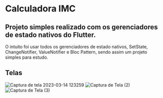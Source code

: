 # Calculadora IMC 

## Projeto simples realizado com os gerenciadores de estado nativos do Flutter.

O intuito foi usar todos os gerenciadores de estado nativos, SetState, ChangeNotifier, ValueNotifier e Bloc Pattern, sendo assim um projeto simples para estudo.

## Telas
![Captura de tela 2023-03-14 123259](https://user-images.githubusercontent.com/115508392/225056504-481f29fd-cf8e-4c16-af60-1a3eb74cdff4.png)
![Captura de Tela (2)](https://user-images.githubusercontent.com/115508392/225056528-54fcf25e-6837-4d6d-87f3-d4453eaae235.png)
![Captura de Tela (3)](https://user-images.githubusercontent.com/115508392/225056552-64d5c455-5386-47da-aa54-2bc1a13fed73.png)
